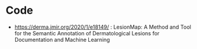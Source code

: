 # Code
- https://derma.jmir.org/2020/1/e18149/ : LesionMap: A Method and Tool for the Semantic Annotation of Dermatological Lesions for Documentation and Machine Learning